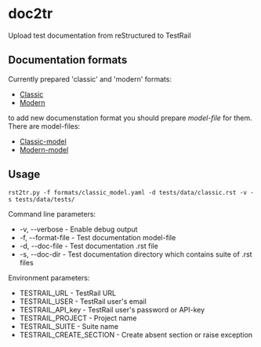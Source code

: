# doc2tr

Upload test documentation from reStructured to TestRail

Documentation formats
---------------------
Currently prepared 'classic' and 'modern' formats:
* [Classic](tests/data/classic.rst)
* [Modern](tests/data/modern.rst)

to add new documenstation format you should prepare *model-file* for them. There are model-files:
* [Classic-model](formats/classic_model.yaml)
* [Modern-model](formats/modern_model.yaml)

Usage
-----
```
rst2tr.py -f formats/classic_model.yaml -d tests/data/classic.rst -v -s tests/data/tests/
```
Command line parameters:
* -v, --verbose - Enable debug output
* -f, --format-file - Test documentation model-file
* -d, --doc-file - Test documentation .rst file
* -s, --doc-dir - Test documentation directory which contains suite of .rst files

Environment parameters:
* TESTRAIL_URL - TestRail URL
* TESTRAIL_USER - TestRail user's email
* TESTRAIL_API_key - TestRail user's password or API-key
* TESTRAIL_PROJECT - Project name
* TESTRAIL_SUITE - Suite name
* TESTRAIL_CREATE_SECTION - Create absent section or raise exception
